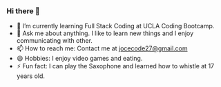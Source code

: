 ### Hi there 👋

- 🔭 I’m currently learning Full Stack Coding at UCLA Coding Bootcamp.
- 💬 Ask me about anything. I like to learn new things and I enjoy communicating with other.
- 📫 How to reach me: Contact me at jocecode27@gmail.com
- 😄 Hobbies: I enjoy video games and eating.
- ⚡ Fun fact: I can play the Saxophone and learned how to whistle at 17 years old.
